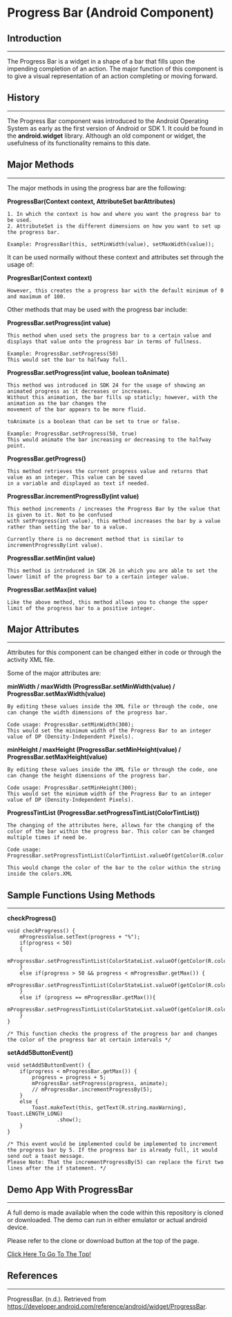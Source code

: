 # **Progress Bar (Android Component)**

## **Introduction**

-------------------------------------------------------------------------

The Progress Bar is a widget in a shape of a bar that fills upon the impending completion of an action. The major function of this component is to give a visual representation of an action completing or moving forward. 

## **History** 
-------------------------------------------------------------------------
The Progress Bar component was introduced to the Android Operating System as early as the first version of Android or SDK 1. It could be found in the **android.widget** library. Although an old component or widget, the usefulness of its functionality remains to this date. 

## **Major Methods**
-------------------------
The major methods in using the progress bar are the following:
    
**ProgressBar(Context context, AttributeSet barAttributes)**

    1. In which the context is how and where you want the progress bar to be used. 
    2. AttributeSet is the different dimensions on how you want to set up the progress bar. 

    Example: ProgressBar(this, setMinWidth(value), setMaxWidth(value));


It can be used normally without these context and attributes set through the usage of:
    
**ProgresBar(Context context)**

    However, this creates the a progress bar with the default minimum of 0 and maximum of 100. 

Other methods that may be used with the progress bar include:

**ProgressBar.setProgress(int value)**
        
    This method when used sets the progress bar to a certain value and displays that value onto the progress bar in terms of fullness. 

    Example: ProgressBar.setProgress(50) 
    This would set the bar to halfway full.

**ProgressBar.setProgress(int value, boolean toAnimate)**
    
    This method was introduced in SDK 24 for the usage of showing an animated progress as it decreases or increases. 
    Without this animation, the bar fills up staticly; however, with the animation as the bar changes the 
    movement of the bar appears to be more fluid. 

    toAnimate is a boolean that can be set to true or false.

    Example: ProgressBar.setProgress(50, true)
    This would animate the bar increasing or decreasing to the halfway point. 

**ProgressBar.getProgress()**

    This method retrieves the current progress value and returns that value as an integer. This value can be saved 
    in a variable and displayed as text if needed. 

**ProgressBar.incrementProgressBy(int value)**
    
    This method increments / increases the Progress Bar by the value that is given to it. Not to be confused 
    with setProgress(int value), this method increases the bar by a value rather than setting the bar to a value. 

    Currently there is no decrement method that is similar to incrementProgressBy(int value).

**ProgressBar.setMin(int value)**

    This method is introduced in SDK 26 in which you are able to set the lower limit of the progress bar to a certain integer value.

**ProgressBar.setMax(int value)** 

    Like the above method, this method allows you to change the upper limit of the progress bar to a positive integer. 

## **Major Attributes**
----------------------------------------------------------------
Attributes for this component can be changed either in code or through the activity XML file. 

Some of the major attributes are: 

**minWidth / maxWidth (ProgressBar.setMinWidth(value) / ProgressBar.setMaxWidth(value)**

    By editing these values inside the XML file or through the code, one can change the width dimensions of the progress bar. 

    Code usage: ProgressBar.setMinWidth(300); 
    This would set the minimum width of the Progress Bar to an integer value of DP (Density-Independent Pixels).

**minHeight / maxHeight (ProgressBar.setMinHeight(value) / ProgressBar.setMaxHeight(value)**

    By editing these values inside the XML file or through the code, one can change the height dimensions of the progress bar. 

    Code usage: ProgressBar.setMinHeight(300); 
    This would set the minimum width of the Progress Bar to an integer value of DP (Density-Independent Pixels).

**ProgressTintList (ProgressBar.setProgressTintList(ColorTintList))**

    The changing of the attributes here, allows for the changing of the color of the bar within the progress bar. This color can be changed multiple times if need be.  

    Code usage: 
    ProgressBar.setProgressTintList(ColorTintList.valueOf(getColor(R.color.colorString)));

    This would change the color of the bar to the color within the string inside the colors.XML

## **Sample Functions Using Methods**
---------------------------------------------------------------
**checkProgress()**
    
    void checkProgress() {
        mProgressValue.setText(progress + "%");
        if(progress < 50)
        {
            mProgressBar.setProgressTintList(ColorStateList.valueOf(getColor(R.color.progressLow)));
        }
        else if(progress > 50 && progress < mProgressBar.getMax()) {
            mProgressBar.setProgressTintList(ColorStateList.valueOf(getColor(R.color.progressMid)));
        }
        else if (progress == mProgressBar.getMax()){
            mProgressBar.setProgressTintList(ColorStateList.valueOf(getColor(R.color.progressMax)));
        }
    }

    /* This function checks the progress of the progress bar and changes the color of the progress bar at certain intervals */

**setAdd5ButtonEvent()**

    void setAdd5ButtonEvent() {
        if(progress < mProgressBar.getMax()) {
            progress = progress + 5;
            mProgressBar.setProgress(progress, animate);
            // mProgressBar.incrementProgressBy(5);
        }
        else {
            Toast.makeText(this, getText(R.string.maxWarning), Toast.LENGTH_LONG)
                    .show();
        }
    }

    /* This event would be implemented could be implemented to increment the progress bar by 5. If the progress bar is already full, it would send out a toast message. 
    Please Note: That the incrementProgressBy(5) can replace the first two lines after the if statement. */ 

## **Demo App With ProgressBar**
----------------------------------------------------------------------------
A full demo is made available when the code within this repository is cloned or downloaded. The demo can run in either emulator or actual android device. 

Please refer to the clone or download button at the top of the page. 

[Click Here To Go To The Top!](#top)

## **References**
----------------------------------------------------------------------------
ProgressBar. (n.d.). Retrieved from https://developer.android.com/reference/android/widget/ProgressBar.